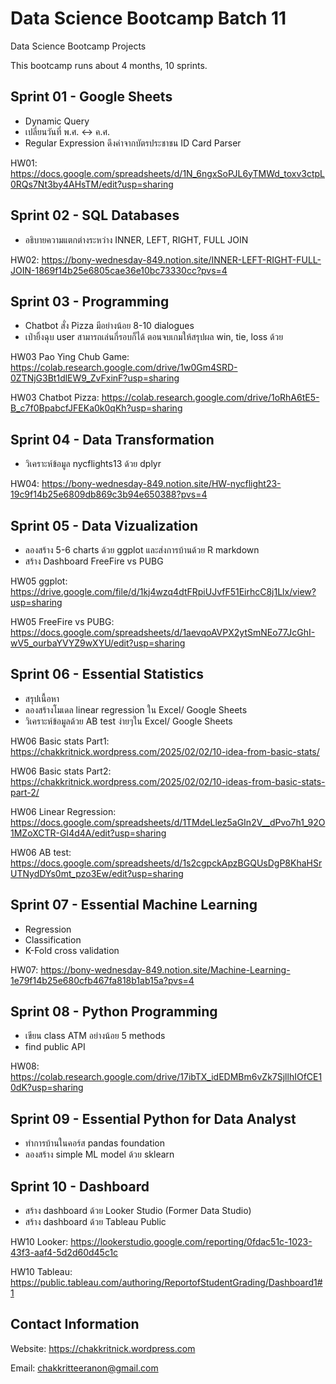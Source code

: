 # Data Science Bootcamp Batch 11
Data Science Bootcamp Projects

This bootcamp runs about 4 months, 10 sprints.

## Sprint 01 - Google Sheets
- Dynamic Query
- เปลี่ยนวันที่ พ.ศ. <-> ค.ศ.
- Regular Expression ดึงค่าจากบัตรประชาชน ID Card Parser

HW01: https://docs.google.com/spreadsheets/d/1N_6ngxSoPJL6yTMWd_toxv3ctpL0RQs7Nt3by4AHsTM/edit?usp=sharing

## Sprint 02 - SQL Databases
- อธิบายความแตกต่างระหว่าง INNER, LEFT, RIGHT, FULL JOIN

HW02: https://bony-wednesday-849.notion.site/INNER-LEFT-RIGHT-FULL-JOIN-1869f14b25e6805cae36e10bc73330cc?pvs=4

## Sprint 03 - Programming
- Chatbot สั่ง Pizza มีอย่างน้อย 8-10 dialogues
- เป่ายิ้งฉุบ user สามารถเล่นกี่รอบก็ได้ ตอนจบเกมให้สรุปผล win, tie, loss ด้วย

HW03 Pao Ying Chub Game: https://colab.research.google.com/drive/1w0Gm4SRD-0ZTNjG3Bt1dlEW9_ZvFxinF?usp=sharing

HW03 Chatbot Pizza: https://colab.research.google.com/drive/1oRhA6tE5-B_c7f0BpabcfJFEKa0k0qKh?usp=sharing

## Sprint 04 - Data Transformation
- วิเคราะห์ข้อมูล nycflights13 ด้วย dplyr

HW04: https://bony-wednesday-849.notion.site/HW-nycflight23-19c9f14b25e6809db869c3b94e650388?pvs=4

## Sprint 05 - Data Vizualization
- ลองสร้าง 5-6 charts ด้วย ggplot และส่งการบ้านด้วย R markdown
- สร้าง Dashboard FreeFire vs PUBG

HW05 ggplot: https://drive.google.com/file/d/1kj4wzq4dtFRpiUJvfF51EirhcC8j1Llx/view?usp=sharing

HW05 FreeFire vs PUBG: https://docs.google.com/spreadsheets/d/1aevqoAVPX2ytSmNEo77JcGhI-wV5_ourbaYVYZ9wXYU/edit?usp=sharing

## Sprint 06 - Essential Statistics
- สรุปเนื้อหา
- ลองสร้างโมเดล linear regression ใน Excel/ Google Sheets
- วิเคราะห์ข้อมูลด้วย AB test ง่ายๆใน Excel/ Google Sheets

HW06 Basic stats Part1: https://chakkritnick.wordpress.com/2025/02/02/10-idea-from-basic-stats/

HW06 Basic stats Part2: https://chakkritnick.wordpress.com/2025/02/02/10-ideas-from-basic-stats-part-2/

HW06 Linear Regression: https://docs.google.com/spreadsheets/d/1TMdeLlez5aGIn2V__dPvo7h1_92O1MZoXCTR-GI4d4A/edit?usp=sharing

HW06 AB test: https://docs.google.com/spreadsheets/d/1s2cgpckApzBGQUsDgP8KhaHSrUTNydDYs0mt_pzo3Ew/edit?usp=sharing

## Sprint 07 - Essential Machine Learning
- Regression
- Classification
- K-Fold cross validation

HW07: https://bony-wednesday-849.notion.site/Machine-Learning-1e79f14b25e680cfb467fa818b1ab15a?pvs=4

## Sprint 08 - Python Programming
- เขียน class ATM อย่างน้อย 5 methods
- find public API

HW08: https://colab.research.google.com/drive/17ibTX_idEDMBm6vZk7SjllhIOfCE10dK?usp=sharing

## Sprint 09 - Essential Python for Data Analyst
- ทำการบ้านในคอร์ส pandas foundation
- ลองสร้าง simple ML model ด้วย sklearn

## Sprint 10 - Dashboard
- สร้าง dashboard ด้วย Looker Studio (Former Data Studio)
- สร้าง dashboard ด้วย Tableau Public

HW10 Looker: https://lookerstudio.google.com/reporting/0fdac51c-1023-43f3-aaf4-5d2d60d45c1c

HW10 Tableau: https://public.tableau.com/authoring/ReportofStudentGrading/Dashboard1#1

## Contact Information
Website: https://chakkritnick.wordpress.com

Email: chakkritteeranon@gmail.com
